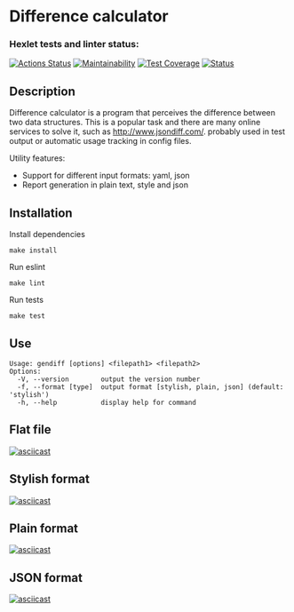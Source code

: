 # Difference calculator

### Hexlet tests and linter status:

[![Actions Status](https://github.com/IvanSavDev/frontend-project-lvl2/workflows/hexlet-check/badge.svg)](https://github.com/IvanSavDev/frontend-project-lvl2/actions)
[![Maintainability](https://api.codeclimate.com/v1/badges/6afd2f68a5e2967de105/maintainability)](https://codeclimate.com/github/IvanSavDev/frontend-project-lvl2/maintainability)
[![Test Coverage](https://api.codeclimate.com/v1/badges/6afd2f68a5e2967de105/test_coverage)](https://codeclimate.com/github/IvanSavDev/frontend-project-lvl2/test_coverage)
[![Status](https://github.com/IvanSavDev/frontend-project-lvl2/actions/workflows/gendiff.yml/badge.svg)](https://github.com/IvanSavDev/frontend-project-lvl2/actions/workflows/gendiff.yml)

## Description
Difference calculator is a program that perceives the difference between two data structures. This is a popular task and there are many online services to solve it, such as http://www.jsondiff.com/. probably used in test output or automatic usage tracking in config files.

Utility features:

* Support for different input formats: yaml, json
* Report generation in plain text, style and json

## Installation
Install dependencies
```
make install
```
Run eslint
```
make lint
```
Run tests
```
make test
```

## Use
```
Usage: gendiff [options] <filepath1> <filepath2>
Options:
  -V, --version        output the version number
  -f, --format [type]  output format [stylish, plain, json] (default: 'stylish')
  -h, --help           display help for command
```
## Flat file

[![asciicast](https://asciinema.org/a/W0QsE0hZ1FtY73nHcy1cjOwVZ.svg)](https://asciinema.org/a/W0QsE0hZ1FtY73nHcy1cjOwVZ)

## Stylish format

[![asciicast](https://asciinema.org/a/hlaMtPBXcChimvBZwvifP7h56.svg)](https://asciinema.org/a/hlaMtPBXcChimvBZwvifP7h56)

## Plain format

[![asciicast](https://asciinema.org/a/iweroEIm32MJChcEEuTaEnPp5.svg)](https://asciinema.org/a/iweroEIm32MJChcEEuTaEnPp5)

## JSON format

[![asciicast](https://asciinema.org/a/ZMeeth7GtlgSHHq7a7YUB2BHU.svg)](https://asciinema.org/a/ZMeeth7GtlgSHHq7a7YUB2BHU)
